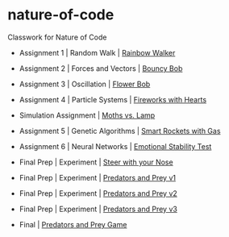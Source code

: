 # nature-of-code
Classwork for Nature of Code
* Assignment 1 | Random Walk | [Rainbow Walker](https://lillianritchie.github.io/nature-of-code/randomWalker/)
* Assignment 2 | Forces and Vectors | [Bouncy Bob](https://lillianritchie.github.io/nature-of-code/bouncyBob/)
* Assignment 3 | Oscillation | [Flower Bob](https://lillianritchie.github.io/nature-of-code/wigglyBob/)
* Assignment 4 | Particle Systems | [Fireworks with Hearts](https://lillianritchie.github.io/nature-of-code/fireworks/)
* Simulation Assignment | [Moths vs. Lamp](https://lillianritchie.github.io/nature-of-code/moth/)
* Assignment 5 | Genetic Algorithms | [Smart Rockets with Gas](https://lillianritchie.github.io/nature-of-code/smartRocketsGas)
* Assignment 6 | Neural Networks | [Emotional Stability Test](https://lillianritchie.github.io/nature-of-code/emotionalStability)
* Final Prep | Experiment | [Steer with your Nose](https://lillianritchie.github.io/nature-of-code/steeringExperimentMl5)
* Final Prep | Experiment | [Predators and Prey v1](https://lillianritchie.github.io/nature-of-code/separate-seek)
* Final Prep | Experiment | [Predators and Prey v2](https://lillianritchie.github.io/nature-of-code/predatorPrey)
* Final Prep | Experiment | [Predators and Prey v3](https://lillianritchie.github.io/nature-of-code/predatorPrey3)

* Final | [Predators and Prey Game](https://lillianritchie.github.io/nature-of-code/predatorPreyFinal)

